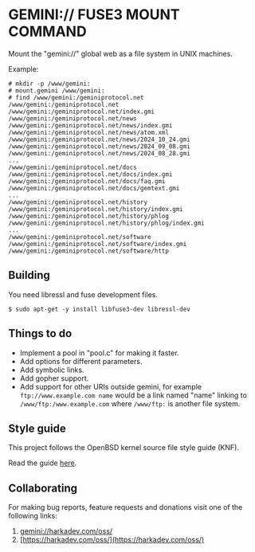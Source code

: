 GEMINI:// FUSE3 MOUNT COMMAND
===================================

Mount the "gemini://" global web as a file system in UNIX machines.

Example:

    # mkdir -p /www/gemini:
    # mount.gemini /www/gemini:
    # find /www/gemini:/geminiprotocol.net
    /www/gemini:/geminiprotocol.net
    /www/gemini:/geminiprotocol.net/index.gmi
    /www/gemini:/geminiprotocol.net/news
    /www/gemini:/geminiprotocol.net/news/index.gmi
    /www/gemini:/geminiprotocol.net/news/atom.xml
    /www/gemini:/geminiprotocol.net/news/2024_10_24.gmi
    /www/gemini:/geminiprotocol.net/news/2024_09_08.gmi
    /www/gemini:/geminiprotocol.net/news/2024_08_28.gmi
    ...
    /www/gemini:/geminiprotocol.net/docs
    /www/gemini:/geminiprotocol.net/docs/index.gmi
    /www/gemini:/geminiprotocol.net/docs/faq.gmi
    /www/gemini:/geminiprotocol.net/docs/gemtext.gmi
    ...
    /www/gemini:/geminiprotocol.net/history
    /www/gemini:/geminiprotocol.net/history/index.gmi
    /www/gemini:/geminiprotocol.net/history/phlog
    /www/gemini:/geminiprotocol.net/history/phlog/index.gmi
    ...
    /www/gemini:/geminiprotocol.net/software
    /www/gemini:/geminiprotocol.net/software/index.gmi
    /www/gemini:/geminiprotocol.net/software/http

## Building

You need libressl and fuse development files.

    $ sudo apt-get -y install libfuse3-dev libressl-dev

## Things to do

- Implement a pool in "pool.c" for making it faster.
- Add options for different parameters.
- Add symbolic links.
- Add gopher support.
- Add support for other URIs outside gemini, for example 
  `ftp://www.example.com name` would be a link named "name" linking
  to `/www/ftp:/www.example.com` where `/www/ftp:` is another file
  system.

## Style guide

This project follows the OpenBSD kernel source file style guide (KNF).

Read the guide [here](https://man.openbsd.org/style).

## Collaborating

For making bug reports, feature requests and donations visit
one of the following links:

1. [gemini://harkadev.com/oss/](gemini://harkadev.com/oss/)
2. [https://harkadev.com/oss/](https://harkadev.com/oss/)
